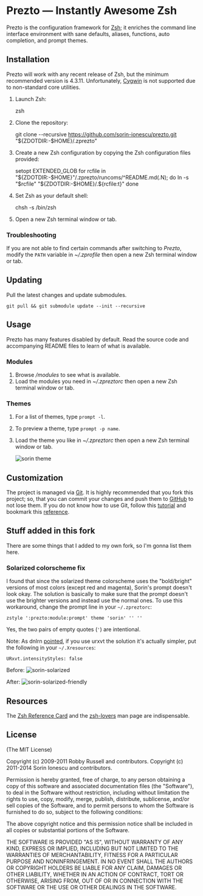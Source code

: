 Prezto — Instantly Awesome Zsh
==============================

Prezto is the configuration framework for [Zsh][1]; it enriches the command line
interface environment with sane defaults, aliases, functions, auto completion,
and prompt themes.

Installation
------------

Prezto will work with any recent release of Zsh, but the minimum recommended
version is 4.3.11. Unfortunately, [Cygwin][9] is not supported due to
non-standard core utilities.

  1. Launch Zsh:

        zsh

  2. Clone the repository:

        git clone --recursive https://github.com/sorin-ionescu/prezto.git "${ZDOTDIR:-$HOME}/.zprezto"

  3. Create a new Zsh configuration by copying the Zsh configuration files
     provided:

        setopt EXTENDED_GLOB
        for rcfile in "${ZDOTDIR:-$HOME}"/.zprezto/runcoms/^README.md(.N); do
          ln -s "$rcfile" "${ZDOTDIR:-$HOME}/.${rcfile:t}"
        done

  4. Set Zsh as your default shell:

        chsh -s /bin/zsh

  5. Open a new Zsh terminal window or tab.

### Troubleshooting

If you are not able to find certain commands after switching to *Prezto*,
modify the `PATH` variable in *~/.zprofile* then open a new Zsh terminal
window or tab.

Updating
--------

Pull the latest changes and update submodules.

    git pull && git submodule update --init --recursive

Usage
-----

Prezto has many features disabled by default. Read the source code and
accompanying README files to learn of what is available.

### Modules

  1. Browse */modules* to see what is available.
  2. Load the modules you need in *~/.zpreztorc* then open a new Zsh terminal
     window or tab.

### Themes

  1. For a list of themes, type `prompt -l`.
  2. To preview a theme, type `prompt -p name`.
  3. Load the theme you like in *~/.zpreztorc* then open a new Zsh terminal
     window or tab.

     ![sorin theme][2]

Customization
-------------

The project is managed via [Git][3]. It is highly recommended that you fork this
project; so, that you can commit your changes and push them to [GitHub][4] to
not lose them. If you do not know how to use Git, follow this [tutorial][5] and
bookmark this [reference][6].

Stuff added in this fork
------------------------

There are some things that I added to my own fork, so I'm gonna list them here.

### Solarized colorscheme fix

I found that since the solarized theme colorscheme uses the "bold/bright"
versions of most colors (except red and magenta), Sorin's prompt doesn't look
okay. The solution is basically to make sure that the prompt doesn't use the brighter
versions and instead use the normal ones. To use this workaround, change the
prompt line in your `~/.zpreztorc`:

```shell
zstyle ':prezto:module:prompt' theme 'sorin' '' ''
```

Yes, the two pairs of empty quotes (`'`) are intentional.

Note: As dnlrn [pointed]("https://github.com/sorin-ionescu/prezto/pull/382?source=cc#issuecomment-29160191"),
if you use urxvt the solution it's actually simpler, put the following in your
`~/.Xresources`:

    URxvt.intensityStyles: false

Before:
![sorin-solarized][p.1]

After:
![sorin-solarized-friendly][p.2]

Resources
---------

The [Zsh Reference Card][7] and the [zsh-lovers][8] man page are indispensable.

License
-------

(The MIT License)

Copyright (c) 2009-2011 Robby Russell and contributors.
Copyright (c) 2011-2014 Sorin Ionescu and contributors.

Permission is hereby granted, free of charge, to any person obtaining a copy of
this software and associated documentation files (the "Software"), to deal in
the Software without restriction, including without limitation the rights to
use, copy, modify, merge, publish, distribute, sublicense, and/or sell copies
of the Software, and to permit persons to whom the Software is furnished to do
so, subject to the following conditions:

The above copyright notice and this permission notice shall be included in all
copies or substantial portions of the Software.

THE SOFTWARE IS PROVIDED "AS IS", WITHOUT WARRANTY OF ANY KIND, EXPRESS OR
IMPLIED, INCLUDING BUT NOT LIMITED TO THE WARRANTIES OF MERCHANTABILITY,
FITNESS FOR A PARTICULAR PURPOSE AND NONINFRINGEMENT. IN NO EVENT SHALL THE
AUTHORS OR COPYRIGHT HOLDERS BE LIABLE FOR ANY CLAIM, DAMAGES OR OTHER
LIABILITY, WHETHER IN AN ACTION OF CONTRACT, TORT OR OTHERWISE, ARISING FROM,
OUT OF OR IN CONNECTION WITH THE SOFTWARE OR THE USE OR OTHER DEALINGS IN THE
SOFTWARE.

[1]: http://www.zsh.org
[2]: http://i.imgur.com/nBEEZ.png "sorin theme"
[3]: http://git-scm.com
[4]: https://github.com
[5]: http://gitimmersion.com
[6]: http://gitref.org
[7]: http://www.bash2zsh.com/zsh_refcard/refcard.pdf
[8]: http://grml.org/zsh/zsh-lovers.html
[9]: http://www.cygwin.com

[p.1]: https://f.cloud.github.com/assets/275754/101469/4a2e14c2-68cd-11e2-8a23-0ed93b1baf2a.png
[p.2]: https://f.cloud.github.com/assets/275754/101471/5a3240c8-68cd-11e2-86df-4eb5b761f5ca.png

